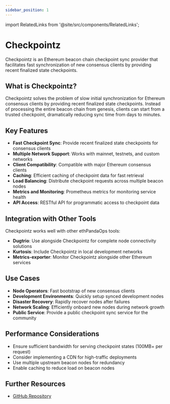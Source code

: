 ```yaml
---
sidebar_position: 1
---
```



import RelatedLinks from '@site/src/components/RelatedLinks';

# Checkpointz

<RelatedLinks 
  githubRepo="ethpandaops/checkpointz"/>


Checkpointz is an Ethereum beacon chain checkpoint sync provider that facilitates fast synchronization of new consensus clients by providing recent finalized state checkpoints.

## What is Checkpointz?

Checkpointz solves the problem of slow initial synchronization for Ethereum consensus clients by providing recent finalized state checkpoints. Instead of processing the entire beacon chain from genesis, clients can start from a trusted checkpoint, dramatically reducing sync time from days to minutes.

## Key Features

- **Fast Checkpoint Sync**: Provide recent finalized state checkpoints for consensus clients
- **Multiple Network Support**: Works with mainnet, testnets, and custom networks
- **Client Compatibility**: Compatible with major Ethereum consensus clients
- **Caching**: Efficient caching of checkpoint data for fast retrieval
- **Load Balancing**: Distribute checkpoint requests across multiple beacon nodes
- **Metrics and Monitoring**: Prometheus metrics for monitoring service health
- **API Access**: RESTful API for programmatic access to checkpoint data

## Integration with Other Tools

Checkpointz works well with other ethPandaOps tools:

- **Dugtrio**: Use alongside Checkpointz for complete node connectivity solutions
- **Kurtosis**: Include Checkpointz in local development networks
- **Metrics-exporter**: Monitor Checkpointz alongside other Ethereum services

## Use Cases

- **Node Operators**: Fast bootstrap of new consensus clients
- **Development Environments**: Quickly setup synced development nodes
- **Disaster Recovery**: Rapidly recover nodes after failures
- **Network Scaling**: Efficiently onboard new nodes during network growth
- **Public Service**: Provide a public checkpoint sync service for the community

## Performance Considerations

- Ensure sufficient bandwidth for serving checkpoint states (100MB+ per request)
- Consider implementing a CDN for high-traffic deployments
- Use multiple upstream beacon nodes for redundancy
- Enable caching to reduce load on beacon nodes

## Further Resources

- [GitHub Repository](https://github.com/ethpandaops/checkpointz) 